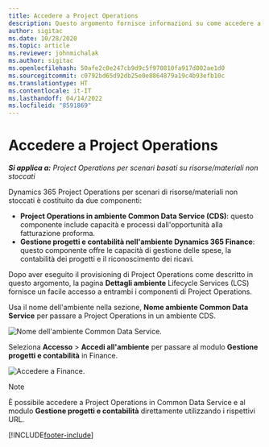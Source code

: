 ```yaml
---
title: Accedere a Project Operations
description: Questo argomento fornisce informazioni su come accedere a Project Operations da Lifecycle Services.
author: sigitac
ms.date: 10/28/2020
ms.topic: article
ms.reviewer: johnmichalak
ms.author: sigitac
ms.openlocfilehash: 50afe2c0e247cb9d9c5f970810fa917d002ae1d0
ms.sourcegitcommit: c0792bd65d92db25e0e8864879a19c4b93efb10c
ms.translationtype: HT
ms.contentlocale: it-IT
ms.lasthandoff: 04/14/2022
ms.locfileid: "8591869"
---
```

# <a name="navigate-project-operations"></a>Accedere a Project Operations

_**Si applica a:** Project Operations per scenari basati su risorse/materiali non stoccati_



Dynamics 365 Project Operations per scenari di risorse/materiali non stoccati è costituito da due componenti: 

 - **Project Operations in ambiente Common Data Service (CDS)**: questo componente include capacità e processi dall'opportunità alla fatturazione proforma. 
 - **Gestione progetti e contabilità nell'ambiente Dynamics 365 Finance**: questo componente offre le capacità di gestione delle spese, la contabilità dei progetti e il riconoscimento dei ricavi. 

Dopo aver eseguito il provisioning di Project Operations come descritto in questo argomento, la pagina **Dettagli ambiente** Lifecycle Services (LCS) fornisce un facile accesso a entrambi i componenti di Project Operations.  

Usa il nome dell'ambiente nella sezione, **Nome ambiente Common Data Service** per passare a Project Operations in un ambiente CDS. 

  ![Nome dell'ambiente Common Data Service.](./media/environment-name.PNG)

Seleziona **Accesso** > **Accedi all'ambiente** per passare al modulo **Gestione progetti e contabilità** in Finance.  

   ![Accedere a Finance.](./media/environment-login.PNG)

> [!NOTE]
> È possibile accedere a Project Operations in Common Data Service e al modulo **Gestione progetti e contabilità** direttamente utilizzando i rispettivi URL. 


[!INCLUDE[footer-include](../includes/footer-banner.md)]